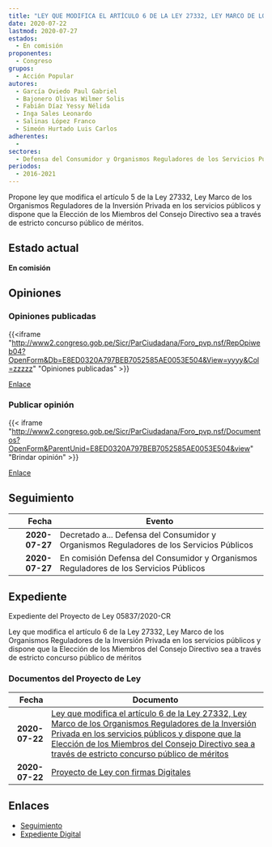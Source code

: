 ```yaml
---
title: "LEY QUE MODIFICA EL ARTÍCULO 6 DE LA LEY 27332, LEY MARCO DE LOS ORGANISMOS REGULADORES DE LA INVERSIÓN PRIVADA EN LOS SERVICIOS PÚBLICOS Y DISPONE QUE LA ELECCIÓN DE LOS MIEMBROS DEL CONSEJO DIRECTIVO SEA A TRAVÉS DE ESTRICTO CONCURSO PÚBLICO DE MÉRITOS"
date: 2020-07-22
lastmod: 2020-07-27
estados: 
  - En comisión
proponentes: 
  - Congreso
grupos: 
  - Acción Popular
autores: 
  - García Oviedo Paul Gabriel
  - Bajonero Olivas Wilmer Solis
  - Fabián Díaz Yessy Nélida
  - Inga Sales Leonardo
  - Salinas López Franco
  - Simeón Hurtado Luis Carlos
adherentes: 
  - 
sectores: 
  - Defensa del Consumidor y Organismos Reguladores de los Servicios Públicos
periodos: 
  - 2016-2021
---
```


Propone ley que modifica el artículo 5 de la Ley 27332, Ley Marco de los Organismos Reguladores de la Inversión Privada en los servicios públicos y dispone que la Elección de los Miembros del Consejo Directivo sea a través de estricto concurso público de méritos.


## Estado actual

**En comisión**

## Opiniones

### Opiniones publicadas

{{<iframe "http://www2.congreso.gob.pe/Sicr/ParCiudadana/Foro_pvp.nsf/RepOpiweb04?OpenForm&Db=E8ED0320A797BEB7052585AE0053E504&View=yyyy&Col=zzzzz" "Opiniones publicadas" >}}

[Enlace](http://www2.congreso.gob.pe/Sicr/ParCiudadana/Foro_pvp.nsf/RepOpiweb04?OpenForm&Db=E8ED0320A797BEB7052585AE0053E504&View=yyyy&Col=zzzzz)
### Publicar opinión

{{< iframe "http://www2.congreso.gob.pe/Sicr/ParCiudadana/Foro_pvp.nsf/Documentos?OpenForm&ParentUnid=E8ED0320A797BEB7052585AE0053E504&view" "Brindar opinión" >}}

[Enlace](http://www2.congreso.gob.pe/Sicr/ParCiudadana/Foro_pvp.nsf/Documentos?OpenForm&ParentUnid=E8ED0320A797BEB7052585AE0053E504&view)

## Seguimiento

| Fecha | Evento |
|------:|--------|
| **2020-07-27** | Decretado a... Defensa del Consumidor y Organismos Reguladores de los Servicios Públicos|
| **2020-07-27** | En comisión Defensa del Consumidor y Organismos Reguladores de los Servicios Públicos|


## Expediente

Expediente del Proyecto de Ley 05837/2020-CR

Ley que modifica el artículo 6 de la Ley 27332, Ley Marco de los Organismos Reguladores de la Inversión Privada en los servicios públicos y dispone que la Elección de los Miembros del Consejo Directivo sea a través de estricto concurso público de méritos


### Documentos del Proyecto de Ley

| Fecha | Documento |
|------:|--------|
| **2020-07-22** | [Ley que modifica el artículo 6 de la Ley 27332, Ley Marco de los Organismos Reguladores de la Inversión Privada en los servicios públicos y dispone que la Elección de los Miembros del Consejo Directivo sea a través de estricto concurso público de méritos](http://www.leyes.congreso.gob.pe/Documentos/2016_2021/Proyectos_de_Ley_y_de_Resoluciones_Legislativas/PL05837-20200722.pdf) |
| **2020-07-22** | [Proyecto de Ley con firmas Digitales](http://www.leyes.congreso.gob.pe/Documentos/2016_2021/Proyectos_de_Ley_y_de_Resoluciones_Legislativas/Proyectos_Firmas_digitales/PL05837.pdf) |

## Enlaces 

- [Seguimiento](http://www2.congreso.gob.pe/Sicr/TraDocEstProc/CLProLey2016.nsf/f7fff46988ca05b1052578e100829cc7/7a9bdad82647d167052585ae0068b312?OpenDocument)
- [Expediente Digital](http://www2.congreso.gob.pe/Sicr/TraDocEstProc/CLProLey2016.nsf/f7fff46988ca05b1052578e100829cc7/7a9bdad82647d167052585ae0068b312?OpenDocument&Click=05257FB7005EB655.eb71d0cf91d8294e05256cdf006b5706/$Body/0.1C6C)
